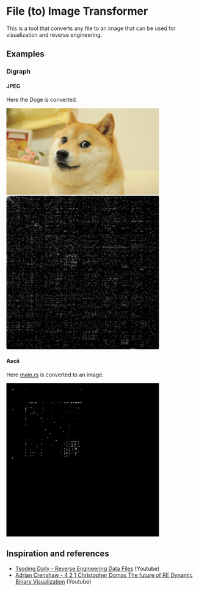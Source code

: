 # File (to) Image Transformer

This is a tool that converts any file to an image that can be used for visualization and reverse
engineering.

## Examples

### Digraph

#### JPEG

Here the Doge is converted.

<img src="example/doge.jpg" alt="Doge" style="display:inline-block" width="400"/>
<img src="example/doge.jpg.png" alt="Output" style="display:inline-block" width="400"/>

#### Ascii

Here [main.rs](src/main.rs) is converted to an image.

<img src="example/main.rs.png" alt="Doge" style="display:inline-block" width="400"/>

## Inspiration and references

- [Tsoding Daily - Reverse Engineering Data Files](https://www.youtube.com/watch?v=AUWxl0WdiNI) (Youtube)
- [Adrian Crenshaw - 4 2 1 Christopher Domas The future of RE Dynamic Binary Visualization](https://www.youtube.com/watch?v=4bM3Gut1hIk) (Youtube)
